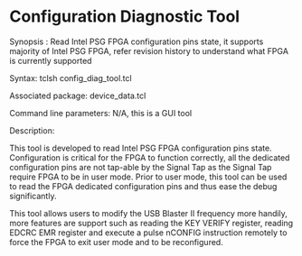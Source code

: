# Configuration Diagnostic Tool

Synopsis : Read Intel PSG FPGA configuration pins state, it supports majority of Intel 
PSG FPGA, refer revision history to understand what FPGA is currently supported

Syntax:  tclsh config_diag_tool.tcl

Associated package: device_data.tcl

Command line parameters:  N/A, this is a GUI tool

Description:

This tool is developed to read Intel PSG FPGA configuration pins state. 
Configuration is critical for the FPGA to function correctly, all the 
dedicated configuration pins are not tap-able by the Signal Tap as the 
Signal Tap require FPGA to be in user mode. Prior to user mode, this tool 
can be used to read the FPGA dedicated configuration pins and thus ease 
the debug significantly.

This tool allows users to modify the USB Blaster II frequency more handily, 
more features are support such as reading the KEY VERIFY register, reading 
EDCRC EMR register and execute a pulse nCONFIG instruction remotely to force 
the FPGA to exit user mode and to be reconfigured.
